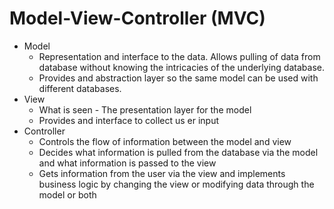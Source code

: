 # Model-View-Controller (MVC)

- Model
  - Representation and interface to the data. Allows pulling of data from database without knowing the intricacies of the underlying database.
  - Provides and abstraction layer so the same model can be used with different databases.
- View
  - What is seen - The presentation layer for the model
  - Provides and interface to collect us
  er input
- Controller
  - Controls the flow of information between the model and view
  - Decides what information is pulled from the database via the model and what information is passed to the view
  - Gets information from the user via the view and implements business logic by changing the view or modifying data through the model or both
  
